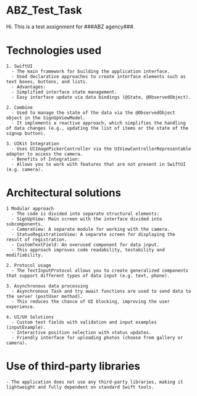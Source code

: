 # ABZ_Test_Task

Hi. This is a test assignment for ###ABZ agency###.

# Technologies used
	1. SwiftUI
	  - The main framework for building the application interface.
	  - Used declarative approaches to create interface elements such as text boxes, buttons, and lists.
	  - Advantages:
	  - Simplified interface state management.
	  - Easy interface update via data bindings (@State, @ObservedObject).
   
	2. Combine
	  - Used to manage the state of the data via the @ObservedObject object in the SignUpViewModel.
	  - It implements a reactive approach, which simplifies the handling of data changes (e.g., updating the list of items or the state of the signup button).
   
	3. UIKit Integration
	  - Uses UIImagePickerController via the UIViewControllerRepresentable adapter to access the camera.
	  - Benefits of Integration:
	  - Allows you to work with features that are not present in SwiftUI (e.g. camera).
   
# Architectural solutions
	1 Modular approach
	  - The code is divided into separate structural elements:
	  - SignUpView: Main screen with the interface divided into subcomponents.
	  - CameraView: A separate module for working with the camera.
	  - StatusRegistrationView: A separate screen for displaying the result of registration.
	  - CustomTextField: An overused component for data input.
	  - This approach improves code readability, testability and modifiability.
   
	2. Protocol usage
	  - The TextInputProtocol allows you to create generalized components that support different types of data input (e.g. text, phone).
   
	3. Asynchronous data processing
	  - Asynchronous Task and try await functions are used to send data to the server (postUser method).
	  - This reduces the chance of UI blocking, improving the user experience.
   
	4. UI/UX Solutions
	  - Custom text fields with validation and input examples (inputExample).
	  - Interactive position selection with status updates.
	  - Friendly interface for uploading photos (choose from gallery or camera).

# Use of third-party libraries
	- The application does not use any third-party libraries, making it lightweight and fully dependent on standard Swift tools.

